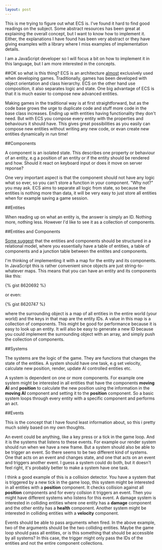 ```yaml
---
layout: post
---
```


This is me trying to figure out what ECS is. I've found it hard to find good readings on the subject. Some abstract resources has been great at explaining the overall concept, but I want to know how to implement it. Either, the explanations I have found has been very abstract or they have giving examples with a library where I miss examples of implementation details.

I am a JavaScript developer so I will focus a bit on how to implement it in this language, but I am more interested in the concepts.

##OK so what is this thing?
ECS is an architecture [almost](http://www.youtube.com/watch?v=V1Eu9vZaDYw) exclusively used when developing games. Traditionally, games has been developed with object orientation and class hierarchy. ECS on the other hand use composition, it also separates logic and state. One big advantage of ECS is that it is much easier to compose new advanced entities.

Making games in the traditional way is at first straightforward, but as the code base grows the urge to duplicate code and stuff more code in the base class increases. Ending up with entities having functionality they don't need. But with ECS you compose every entity with the properties and behaviours it should have. This gives great possibilities as you easily can compose new entities without writing any new code, or evan create new entities dynamically in run time!

##Components

A component is an isolated state. This describes one property or behaviour of an entity, e.g a position of an entity or if the entity should be rendered and how. Should it react on keyboard input or does it move on server reponse?

One very important aspect is that the component should not have any logic what so ever, so you can't store a function in your component. "Why not?" you may ask. ECS aims to separate all logic from state, so because the entities is nothing more than data, it will be very easy to just store all entities when for example saving a game session.

##Entities

When reading up on what an entity is, the answer is simply an ID. Nothing more, nothing less. However I'd like to see it as a collection of components.

##Entities and Components

[Some suggest](http://t-machine.org/index.php/2007/12/22/entity-systems-are-the-future-of-mmog-development-part-3/) that the entities and components should be structured in a relational model, where you essentially have a table of entities, a table of components and a junction table between the enitites and components.

I'm thinking of implementing it with a map for the entity and its components. In JavaScript this is rather convenient since objects are just string-to-whatever maps. This means that you can have an entity and its components like this:

{% gist 8620692 %}

or even:

{% gist 8620747 %}

where the surrounding object is a map of all entities in the entire world (your world) and the keys in that map are the entity IDs. A value in this map is a collection of components. This might be good for performance because it is easy to look up an entity. It will also be easy to generate a new ID because you could implement the surrounding object with an array, and simply push the collection of components.

##Systems

The systems are the logic of the game. They are functions that changes the state of the entities. A system should have one task, e.g set velocity, calculate new position, render, update AI controlled entities etc.

A system is dependent on one or more components. For example one system might be interested in all entities that have the components **moving AI** and **position** to calculate the new position using the information in the **moving AI** component and setting it to the **position** component. So a basic system loops through every entity with a specific component and performs an act.

##Events

This is the concept that I have found least information about, so this i pretty much solely based on my own thoughts.

An event could be anything, like a key press or a tick in the game loop. And it is the systems that listens to these events. For example our render system should run when we have a new frame. But a system should also be able to be trigger an event. So there seems to be two different kind of systems. One that acts on an event and changes state, and one that acts on an event and triggers another event. I guess a system could do both, but it doesn't feel right, it's probably better to make a system have one task.

I think a good example of this is a collision detector. You have a system that is triggered by a new tick in the game loop, this system might be interested in all entities with a **position** component. It checks collision against all **position** components and for every collsion it triggers an event. Then you might have different systems who listens for this event. A damage system is interested in colliding entities where one entity has a **damage** component and the other entity has a **health** component. Another system might be interested in colliding entities with a **velocity** component.

Events should be able to pass arguments when fired. In the above example, two of the arguments should be the two colliding entities. Maybe the game loop should pass all entities, or is this something that should be accessible by all systems? In this case, the trigger might only pass the IDs of the entities and not the entire component collections.
